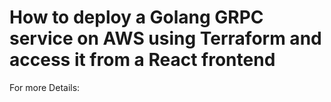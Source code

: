 # How to deploy a Golang GRPC service on AWS using Terraform and access it from a React frontend  

For more Details: 